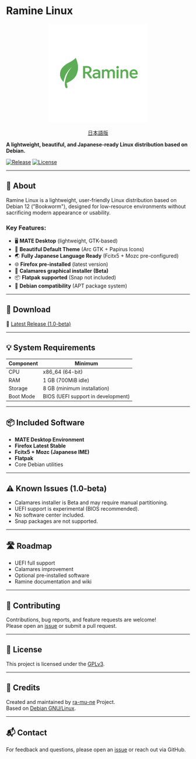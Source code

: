 # Ramine Linux

<p align="center">
  <img src="./docs/image/ramine-logo.png" alt="Ramine Linux Logo" width="270">
</p>
<p align="center">
  <a href="./docs/ja.md">日本語版</a>
</p>

**A lightweight, beautiful, and Japanese-ready Linux distribution based on Debian.**  

[![Release](https://img.shields.io/github/v/release/ra-mu-ne/ramine)](https://github.com/ra-mu-ne/ramine/releases)
[![License](https://img.shields.io/github/license/ra-mu-ne/ramine)](https://github.com/ra-mu-ne/ramine/blob/main/LICENSE)

---

## 📝 About

Ramine Linux is a lightweight, user-friendly Linux distribution based on Debian 12 ("Bookworm"), designed for low-resource environments without sacrificing modern appearance or usability.  

### Key Features:
- 🖥️ **MATE Desktop** (lightweight, GTK-based)
- 🎨 **Beautiful Default Theme** (Arc GTK + Papirus Icons)
- 🌏 **Fully Japanese Language Ready** (Fcitx5 + Mozc pre-configured)
- 🌐 **Firefox pre-installed** (latest version)
- 💽 **Calamares graphical installer (Beta)**
- 📦 **Flatpak supported** (Snap not included)
- 🧩 **Debian compatibility** (APT package system)

---

## 🚀 Download

🔗 [Latest Release (1.0-beta)](https://github.com/ra-mu-ne/ramine/releases)

---

## 💡 System Requirements

| Component    | Minimum |
|-------------|---------|
| CPU         | x86_64 (64-bit) |
| RAM         | 1 GB (700MiB idle) |
| Storage     | 8 GB (minimum installation) |
| Boot Mode   | BIOS (UEFI support in development) |

---

## 📦 Included Software

- **MATE Desktop Environment**
- **Firefox Latest Stable**
- **Fcitx5 + Mozc (Japanese IME)**
- **Flatpak**
- Core Debian utilities

---

## ⚠️ Known Issues (1.0-beta)

- Calamares installer is Beta and may require manual partitioning.
- UEFI support is experimental (BIOS recommended).
- No software center included.
- Snap packages are not supported.

---

## 🛣️ Roadmap

- UEFI full support
- Calamares improvement
- Optional pre-installed software
- Ramine documentation and wiki

---

## 🤝 Contributing

Contributions, bug reports, and feature requests are welcome!  
Please open an [issue](https://github.com/ra-mu-ne/ramine/issues) or submit a pull request.

---

## 📜 License

This project is licensed under the [GPLv3](https://github.com/ra-mu-ne/ramine/blob/main/LICENSE).

---

## 🙏 Credits

Created and maintained by [ra-mu-ne](https://github.com/ra-mu-ne) Project.  
Based on [Debian GNU/Linux](https://www.debian.org/).

---

## 📬 Contact

For feedback and questions, please open an [issue](https://github.com/ra-mu-ne/ramine/issues) or reach out via GitHub.


